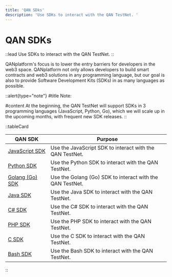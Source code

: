 ```yaml
---
title: 'QAN SDks'
description: 'Use SDKs to interact with the QAN TestNet. '
---
```


# QAN SDKs

::lead
Use SDKs to interact with the QAN TestNet.
::

QANplatform's focus is to lower the entry barriers for developers in the web3 space. QANplatform not only allows developers to build smart contracts and web3 solutions in any programming language, but our goal is also to provide Software Development Kits (SDKs) in as many languages as possible.

::alert{type="note"}
#title
Note:

#content
At the beginning, the QAN TestNet will support SDKs in 3 programming languages (JavaScript, Python, Go), which we will scale up in the upcoming months, with frequent new SDK releases.
::

::tableCard
<table>
<thead>
<tr>
    <th>QAN SDK</th>
    <th>Purpose</th>
</tr>
</thead>
<tbody>
<tr>
    <td>
        <a href="https://github.com/QANplatform/sdk-js" target="_blank">JavaScript SDK</a>
    </td>
    <td>Use the JavaScript SDK to interact with the QAN TestNet.</td>
</tr>
<tr>
    <td>
        <a href="https://github.com/QANplatform/sdk-python" target="_blank">Python SDK</a>
    </td>
    <td>Use the Python SDK to interact with the QAN TestNet.</td>
</tr>
<tr>
    <td>
        <a href="https://github.com/QANplatform/sdk-golang" target="_blank">Golang (Go) SDK</a>
    </td>
    <td>Use the Golang (Go) SDK to interact with the QAN TestNet.</td>
</tr>
<tr>
    <td>
        <a href="https://github.com/QANplatform/sdk-java" target="_blank">Java SDK</a>
    </td>
    <td>Use the Java SDK to interact with the QAN TestNet.</td>
</tr>
<tr>
    <td>
        <a href="https://github.com/QANplatform/sdk-csharp" target="_blank">C# SDK</a>
    </td>
    <td>Use the C# SDK to interact with the QAN TestNet.</td>
</tr>
<tr>
    <td>
        <a href="https://github.com/QANplatform/sdk-php" target="_blank">PHP SDK</a>
    </td>
    <td>Use the PHP SDK to interact with the QAN TestNet.</td>
</tr>
<tr>
    <td>
        <a href="https://github.com/QANplatform/sdk-c" target="_blank">C SDK</a>
    </td>
    <td>Use the C SDK to interact with the QAN TestNet.</td>
</tr>
<tr>
    <td>
        <a href="https://github.com/QANplatform/sdk-bash" target="_blank">Bash SDK</a>
    </td>
    <td>Use the Bash SDK to interact with the QAN TestNet.</td>
</tr>
</tbody>
</table>
::
